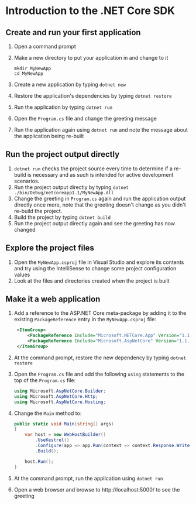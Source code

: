 # Introduction to the .NET Core SDK

## Create and run your first application
1. Open a command prompt
1. Make a new directory to put your application in and change to it

   ```
   mkdir MyNewApp
   cd MyNewApp
   ```
1. Create a new application by typing `dotnet new`
1. Restore the application's dependencies by typing `dotnet restore`
1. Run the application by typing `dotnet run`
1. Open the `Program.cs` file and change the greeting message
1. Run the application again using `dotnet run` and note the message about the application being re-built

## Run the project output directly
1. `dotnet run` checks the project source every time to determine if a re-build is necessary and as such is intended for active development scenarios.
1. Run the project output directly by typing `dotnet ./bin/Debug/netcoreapp1.1/MyNewApp.dll`
1. Change the greeting in `Program.cs` again and run the application output directly once more, note that the greeting doesn't change as you didn't re-build the project.
1. Build the project by typing `dotnet build`
1. Run the project output directly again and see the greeting has now changed

## Explore the project files
1. Open the `MyNewApp.csproj` file in Visual Studio and explore its contents and try using the IntelliSense to change some project configuration values
1. Look at the files and directories created when the project is built

## Make it a web application

1. Add a reference to the ASP.NET Core meta-package by adding it to the existing `PackageReference` entry in the `MyNewApp.csproj` file:
   
   ``` xml
    <ItemGroup>
        <PackageReference Include="Microsoft.NETCore.App" Version="1.1.2" />
        <PackageReference Include="Microsoft.AspNetCore" Version="1.1.2" />
    </ItemGroup>
   ```

1. At the command prompt, restore the new dependency by typing `dotnet restore`
1. Open the `Program.cs` file and add the following `using` statements to the top of the `Program.cs` file:

   ``` c#
   using Microsoft.AspNetCore.Builder;
   using Microsoft.AspNetCore.Http;
   using Microsoft.AspNetCore.Hosting;
   ```
1. Change the `Main` method to:

   ``` c#
   public static void Main(string[] args)
   {
       var host = new WebHostBuilder()
           .UseKestrel()
           .Configure(app => app.Run(context => context.Response.WriteAsync("Hello World!")))
           .Build();

       host.Run();
   }
   ```
1. At the command prompt, run the application using `dotnet run`
1. Open a web browser and browse to http://localhost:5000/ to see the greeting
